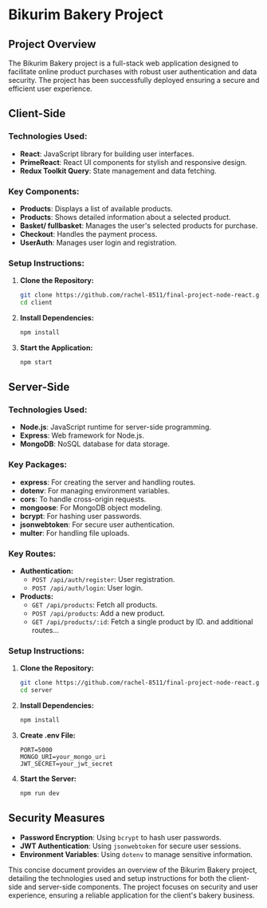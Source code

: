 # Bikurim Bakery Project

## Project Overview

The Bikurim Bakery project is a full-stack web application designed to facilitate online product purchases with robust user authentication and data security. The project has been successfully deployed ensuring a secure and efficient user experience.

## Client-Side

### Technologies Used:
- **React**: JavaScript library for building user interfaces.
- **PrimeReact**: React UI components for stylish and responsive design.
- **Redux Toolkit Query**: State management and data fetching.

### Key Components:
- **Products**: Displays a list of available products.
- **Products**: Shows detailed information about a selected product.
- **Basket/ fullbasket**: Manages the user's selected products for purchase.
- **Checkout**: Handles the payment process.
- **UserAuth**: Manages user login and registration.

### Setup Instructions:
1. **Clone the Repository:**
    ```sh
    git clone https://github.com/rachel-8511/final-project-node-react.git
    cd client
    ```
2. **Install Dependencies:**
    ```sh
    npm install
    ```
3. **Start the Application:**
    ```sh
    npm start
    ```

## Server-Side

### Technologies Used:
- **Node.js**: JavaScript runtime for server-side programming.
- **Express**: Web framework for Node.js.
- **MongoDB**: NoSQL database for data storage.

### Key Packages:
- **express**: For creating the server and handling routes.
- **dotenv**: For managing environment variables.
- **cors**: To handle cross-origin requests.
- **mongoose**: For MongoDB object modeling.
- **bcrypt**: For hashing user passwords.
- **jsonwebtoken**: For secure user authentication.
- **multer**: For handling file uploads.

### Key Routes:
- **Authentication:**
  - `POST /api/auth/register`: User registration.
  - `POST /api/auth/login`: User login.
- **Products:**
  - `GET /api/products`: Fetch all products.
  - `POST /api/products`: Add a new product.
  - `GET /api/products/:id`: Fetch a single product by ID.
and additional routes…
### Setup Instructions:
1. **Clone the Repository:**
    ```sh
    git clone https://github.com/rachel-8511/final-project-node-react.git
    cd server
    ```
2. **Install Dependencies:**
    ```sh
    npm install
    ```
3. **Create .env File:**
    ```env
    PORT=5000
    MONGO_URI=your_mongo_uri
    JWT_SECRET=your_jwt_secret
    ```
4. **Start the Server:**
    ```sh
    npm run dev
    ```

## Security Measures

- **Password Encryption**: Using `bcrypt` to hash user passwords.
- **JWT Authentication**: Using `jsonwebtoken` for secure user sessions.
- **Environment Variables**: Using `dotenv` to manage sensitive information.

This concise document provides an overview of the Bikurim Bakery project, detailing the technologies used and setup instructions for both the client-side and server-side components. The project focuses on security and user experience, ensuring a reliable application for the client's bakery business.
